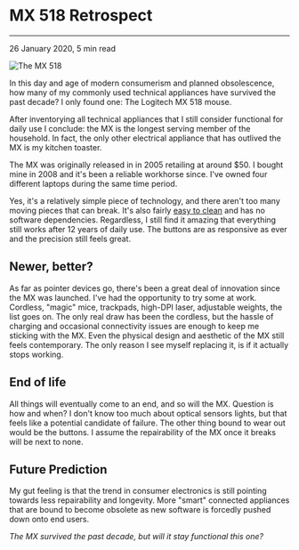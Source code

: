 # MX 518 Retrospect

---

<PubDate>26 January 2020, 5 min read</PubDate>

![The MX 518](/mx518.jpg)

<Intro>
  In this day and age of modern consumerism and <Link href="https://duckduckgo.com/?q=planned+obsolescence">planned obsolescence</Link>, how many of my commonly used technical appliances have survived the past decade? I only found one: The Logitech MX 518 mouse.
</Intro>

After inventorying all technical appliances that I still consider functional for daily use I conclude: the MX is the longest serving member of the household. In fact, the only other electrical appliance that has outlived the MX is my kitchen toaster.

The MX was originally released in in 2005 retailing at around $50. I bought mine in 2008 and it's been a reliable workhorse since. I've owned four different laptops during the same time period.

Yes, it's a relatively simple piece of technology, and there aren't too many moving pieces that can break. It's also fairly [easy to clean](https://www.youtube.com/watch?v=4vZKrNVs8yg) and has no software dependencies. Regardless, I still find it amazing that everything still works after 12 years of daily use. The buttons are as responsive as ever and the precision still feels great.

## Newer, better?

As far as pointer devices go, there's been a great deal of innovation since the MX was launched. I've had the opportunity to try some at work. Cordless, "magic" mice, trackpads, high-DPI laser, adjustable weights, the list goes on. The only real draw has been the cordless, but the hassle of charging and occasional connectivity issues are enough to keep me sticking with the MX. Even the physical design and aesthetic of the MX still feels contemporary. The only reason I see myself replacing it, is if it actually stops working.

## End of life

All things will eventually come to an end, and so will the MX. Question is how and when? I don't know too much about optical sensors lights, but that feels like a potential candidate of failure. The other thing bound to wear out would be the buttons. I assume the repairability of the MX once it breaks will be next to none.

## Future Prediction

My gut feeling is that the trend in consumer electronics is still pointing towards less repairability and longevity. More "smart" connected appliances that are bound to become obsolete as new software is forcedly pushed down onto end users.

*The MX survived the past decade, but will it stay functional this one?*
